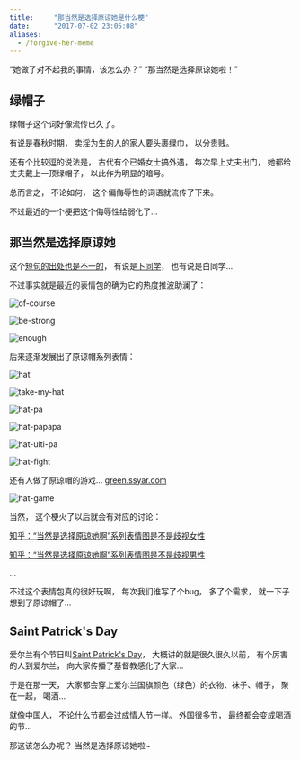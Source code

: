 ```yaml
---
title:     "那当然是选择原谅她是什么梗"
date:      "2017-07-02 23:05:08"
aliases:
  - /forgive-her-meme
---
```


“她做了对不起我的事情，该怎么办？”
“那当然是选择原谅她啦！”

<!--more-->

## 绿帽子

绿帽子这个词好像流传已久了。

有说是春秋时期，
卖淫为生的人的家人要头裹绿巾，
以分贵贱。

还有个比较逗的说法是，
古代有个已婚女士搞外遇，
每次早上丈夫出门，
她都给丈夫戴上一顶绿帽子，
以此作为明显的暗号。

总而言之，
不论如何，
这个偏侮辱性的词语就流传了下来。

不过最近的一个梗把这个侮辱性给弱化了…


## 那当然是选择原谅她

这个[短句的出处也是不一的][moe-forgive]，
有说是[卜同学][pis]，
也有说是白同学…

不过事实就是最近的表情包的确为它的热度推波助澜了：

![of-course][of-course]

![be-strong][be-strong]

![enough][enough]

后来逐渐发展出了原谅帽系列表情：

![hat][hat]

![take-my-hat][take-my-hat]

![hat-pa][hat-pa]

![hat-papapa][hat-papapa]

![hat-ulti-pa][hat-ulti-pa]

![hat-fight][hat-fight]

还有人做了原谅帽的游戏…
[green.ssyar.com][green-game]

![hat-game][hat-game]

当然，
这个梗火了以后就会有对应的讨论：

[知乎：“当然是选择原谅她啊”系列表情图是不是歧视女性][discriminate-girl]

[知乎：“当然是选择原谅她啊”系列表情图是不是歧视男性][discriminate-boy]

...

不过这个表情包真的很好玩啊，
每次我们谁写了个bug，
多了个需求，
就一下子想到了原谅帽了…


## Saint Patrick's Day

爱尔兰有个节日叫[Saint Patrick's Day][sp-day]，
大概讲的就是很久很久以前，
有个厉害的人到爱尔兰，
向大家传播了基督教感化了大家…

于是在那一天，
大家都会穿上爱尔兰国旗颜色（绿色）的衣物、袜子、帽子，
聚在一起，
喝酒…

就像中国人，
不论什么节都会过成情人节一样。
外国很多节，
最终都会变成喝酒的节…

那这该怎么办呢？
当然是选择原谅她啦~

[moe-forgive]: https://zh.moegirl.org/zh-hans/%E5%BD%93%E7%84%B6%E6%98%AF%E9%80%89%E6%8B%A9%E5%8E%9F%E8%B0%85%E5%A5%B9
[pis]: https://www.douyu.com/pis
[green-game]: https://green.ssyar.com/
[discriminate-girl]: https://www.zhihu.com/question/58602662
[discriminate-boy]: https://www.zhihu.com/question/58756792
[sp-day]: https://en.wikipedia.org/wiki/Saint_Patrick%27s_Day

[of-course]: /assets/pics/forgive/of_course.jpg
[be-strong]: /assets/pics/forgive/be_strong.jpg
[enough]: /assets/pics/forgive/enough.jpg
[hat]: /assets/pics/forgive/hat.jpg
[take-my-hat]: /assets/pics/forgive/take_my_hat.jpg
[hat-pa]: /assets/pics/forgive/hat_pa.jpg
[hat-papapa]: /assets/pics/forgive/hat_papapa.jpg
[hat-ulti-pa]: /assets/pics/forgive/hat_ulti_pa.jpg
[hat-fight]: /assets/pics/forgive/hat_fight.jpg
[hat-game]: /assets/pics/forgive/hat_game.jpg

